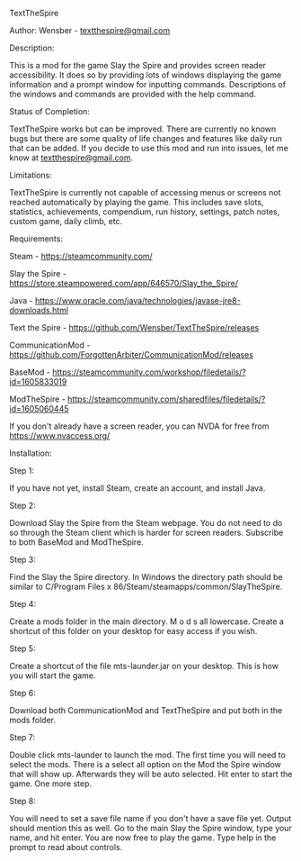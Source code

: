 TextTheSpire

Author: Wensber - textthespire@gmail.com

Description:

This is a mod for the game Slay the Spire and provides screen reader accessibility.
It does so by providing lots of windows displaying the game information and a prompt window for inputting commands.
Descriptions of the windows and commands are provided with the help command.

Status of Completion:

TextTheSpire works but can be improved.
There are currently no known bugs but there are some quality of life changes and features like daily run that can be added.
If you decide to use this mod and run into issues, let me know at textthespire@gmail.com.

Limitations:

TextTheSpire is currently not capable of accessing menus or screens not reached automatically by playing the game.
This includes save slots, statistics, achievements, compendium, run history, settings, patch notes, custom game, daily climb, etc.

Requirements:

Steam - https://steamcommunity.com/

Slay the Spire - https://store.steampowered.com/app/646570/Slay_the_Spire/

Java - https://www.oracle.com/java/technologies/javase-jre8-downloads.html

Text the Spire - https://github.com/Wensber/TextTheSpire/releases

CommunicationMod - https://github.com/ForgottenArbiter/CommunicationMod/releases

BaseMod - https://steamcommunity.com/workshop/filedetails/?id=1605833019

ModTheSpire - https://steamcommunity.com/sharedfiles/filedetails/?id=1605060445

If you don't already have a screen reader, you can NVDA for free from https://www.nvaccess.org/

Installation:

Step 1:

If you have not yet, install Steam, create an account, and install Java.

Step 2:

Download Slay the Spire from the Steam webpage. You do not need to do so through the Steam client which is harder for screen readers.
Subscribe to both BaseMod and ModTheSpire.

Step 3:

Find the Slay the Spire directory. In Windows the directory path should be similar to C/Program Files x 86/Steam/steamapps/common/SlayTheSpire.

Step 4:

Create a mods folder in the main directory. M o d s all lowercase. Create a shortcut of this folder on your desktop for easy access if you wish.

Step 5:

Create a shortcut of the file mts-launder.jar on your desktop. This is how you will start the game.

Step 6:

Download both CommunicationMod and TextTheSpire and put both in the mods folder.

Step 7:

Double click mts-launder to launch the mod. The first time you will need to select the mods.
There is a select all option on the Mod the Spire window that will show up.
Afterwards they will be auto selected. Hit enter to start the game. One more step.

Step 8:

You will need to set a save file name if you don't have a save file yet. Output should mention this as well.
Go to the main Slay the Spire window, type your name, and hit enter.
You are now free to play the game. Type help in the prompt to read about controls.